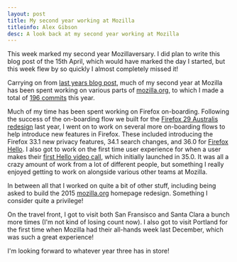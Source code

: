 ```yaml
---
layout: post
title: My second year working at Mozilla
titleinfo: Alex Gibson
desc: A look back at my second year working at Mozilla
---
```


This week marked my second year Mozillaversary. I did plan to write this blog post of the 15th April, which would have marked the day I started, but this week flew by so quickly I almost completely missed it!

Carrying on from [last years blog post](http://alxgbsn.co.uk/2014/04/15/my-first-year-working-at-mozilla/), much of my second year at Mozilla has been spent working on various parts of [mozilla.org](https://www.mozilla.org), to which I made a total of [196 commits](https://github.com/mozilla/bedrock/commits?author=alexgibson) this year.

Much of my time has been spent working on Firefox on-boarding. Following the success of the on-boarding flow we built for the [Firefox 29 Australis redesign](https://blog.mozilla.org/ux/2014/03/introducing-the-update-experience-for-australis/) last year, I went on to work on several more on-boarding flows to help introduce new features in Firefox. These included introducing the Firefox 33.1 new privacy features, 34.1 search changes, and 36.0 for [Firefox Hello](https://www.mozilla.org/en-US/firefox/hello/). I also got to work on the first time user experience for when a user makes their [first Hello video call](http://hollyhabstritt.com/blog/2015/1/18/your-first-hello), which initially launched in 35.0. It was all a crazy amount of work from a lot of different people, but something I really enjoyed getting to work on alongside various other teams at Mozilla.

In between all that I worked on quite a bit of other stuff, including being asked to build the 2015 [mozilla.org](https://www.mozilla.org) homepage redesign. Something I consider quite a privilege!

On the travel front, I got to visit both San Fransisco and Santa Clara a bunch more times (I'm not kind of losing count now). I also got to visit Portland for the first time when Mozilla had their all-hands week last December, which was such a great experience!

I'm looking forward to whatever year three has in store!
